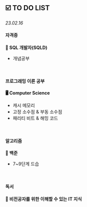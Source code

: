 ## ☑️ TO DO LIST
*23.02.16*

#### 자격증
<strong>💾 SQL 개발자(SQLD)</strong>
  - 개념공부
<br>

#### 프로그래밍 이론 공부
<strong>🖥️ Computer Science</strong>
  - 캐시 메모리
  - 고정 소수점 & 부동 소수점
  - 패리티 비트 & 해밍 코드
<br>

#### 알고리즘
<strong>🥈 백준</strong>
  - 7~9단계 드습
<br>

#### 독서
<strong>🔖 비전공자를 위한 이해할 수 있는 IT 지식</strong>